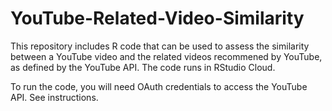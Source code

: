 # YouTube-Related-Video-Similarity
This repository includes R code that can be used to assess the similarity between a YouTube video and the related videos recommened by YouTube, as defined by the YouTube API. The code runs in RStudio Cloud. 

To run the code, you will need OAuth credentials to access the YouTube API. See instructions.

